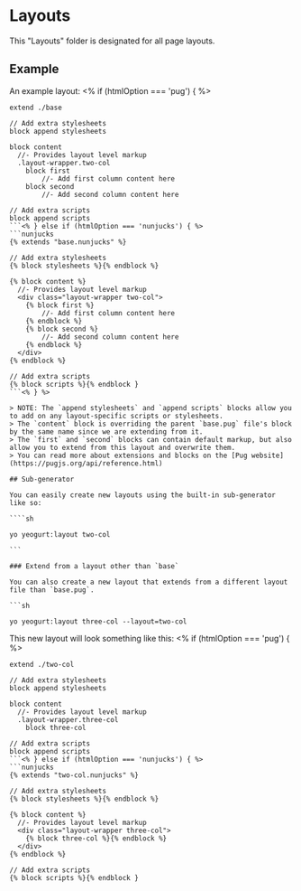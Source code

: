 # Layouts

This "Layouts" folder is designated for all page layouts.

## Example

An example layout:
<% if (htmlOption === 'pug') { %>

````pug
extend ./base

// Add extra stylesheets
block append stylesheets

block content
  //- Provides layout level markup
  .layout-wrapper.two-col
    block first
        //- Add first column content here
    block second
        //- Add second column content here

// Add extra scripts
block append scripts
```<% } else if (htmlOption === 'nunjucks') { %>
```nunjucks
{% extends "base.nunjucks" %}

// Add extra stylesheets
{% block stylesheets %}{% endblock %}

{% block content %}
  //- Provides layout level markup
  <div class="layout-wrapper two-col">
    {% block first %}
        //- Add first column content here
    {% endblock %}
    {% block second %}
        //- Add second column content here
    {% endblock %}
  </div>
{% endblock %}

// Add extra scripts
{% block scripts %}{% endblock }
```<% } %>

> NOTE: The `append stylesheets` and `append scripts` blocks allow you to add on any layout-specific scripts or stylesheets.
> The `content` block is overriding the parent `base.pug` file's block by the same name since we are extending from it.
> The `first` and `second` blocks can contain default markup, but also allow you to extend from this layout and overwrite them.
> You can read more about extensions and blocks on the [Pug website](https://pugjs.org/api/reference.html)

## Sub-generator

You can easily create new layouts using the built-in sub-generator like so:

````sh

yo yeogurt:layout two-col

```

### Extend from a layout other than `base`

You can also create a new layout that extends from a different layout file than `base.pug`.

```sh

yo yeogurt:layout three-col --layout=two-col

````

This new layout will look something like this:
<% if (htmlOption === 'pug') { %>
```pug
extend ./two-col

// Add extra stylesheets
block append stylesheets

block content
  //- Provides layout level markup
  .layout-wrapper.three-col
    block three-col

// Add extra scripts
block append scripts
```<% } else if (htmlOption === 'nunjucks') { %>
```nunjucks
{% extends "two-col.nunjucks" %}

// Add extra stylesheets
{% block stylesheets %}{% endblock %}

{% block content %}
  //- Provides layout level markup
  <div class="layout-wrapper three-col">
    {% block three-col %}{% endblock %}
  </div>
{% endblock %}

// Add extra scripts
{% block scripts %}{% endblock }
````
